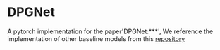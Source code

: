 # DPGNet
A pytorch implementation for the paper'DPGNet:***', We reference the implementation of other baseline models from this [repository](https://github.com/TCCofWANG/Spatial-Temporal-Forecasting-Library)

